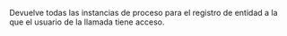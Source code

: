 Devuelve todas las instancias de proceso para el registro de entidad a la que el usuario de la llamada tiene acceso.